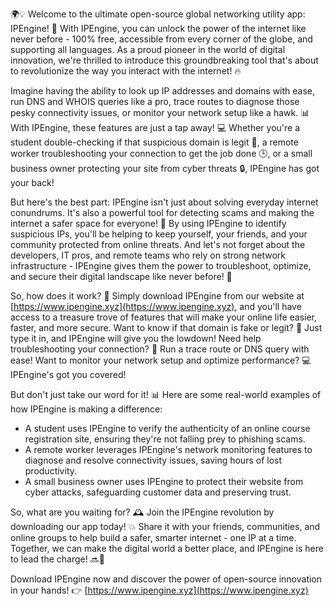 🌍💡 Welcome to the ultimate open-source global networking utility app: IPEngine! 🚀 With IPEngine, you can unlock the power of the internet like never before - 100% free, accessible from every corner of the globe, and supporting all languages. As a proud pioneer in the world of digital innovation, we're thrilled to introduce this groundbreaking tool that's about to revolutionize the way you interact with the internet! 🔥

Imagine having the ability to look up IP addresses and domains with ease, run DNS and WHOIS queries like a pro, trace routes to diagnose those pesky connectivity issues, or monitor your network setup like a hawk. 📊 With IPEngine, these features are just a tap away! 💻 Whether you're a student double-checking if that suspicious domain is legit 🤔, a remote worker troubleshooting your connection to get the job done 🕒, or a small business owner protecting your site from cyber threats 🔒, IPEngine has got your back!

But here's the best part: IPEngine isn't just about solving everyday internet conundrums. It's also a powerful tool for detecting scams and making the internet a safer space for everyone! 🚨 By using IPEngine to identify suspicious IPs, you'll be helping to keep yourself, your friends, and your community protected from online threats. And let's not forget about the developers, IT pros, and remote teams who rely on strong network infrastructure - IPEngine gives them the power to troubleshoot, optimize, and secure their digital landscape like never before! 🚀

So, how does it work? 🔧 Simply download IPEngine from our website at [https://www.ipengine.xyz](https://www.ipengine.xyz), and you'll have access to a treasure trove of features that will make your online life easier, faster, and more secure. Want to know if that domain is fake or legit? 🤔 Just type it in, and IPEngine will give you the lowdown! Need help troubleshooting your connection? 🔧 Run a trace route or DNS query with ease! Want to monitor your network setup and optimize performance? 💻 IPEngine's got you covered!

But don't just take our word for it! 📊 Here are some real-world examples of how IPEngine is making a difference:

* A student uses IPEngine to verify the authenticity of an online course registration site, ensuring they're not falling prey to phishing scams.
* A remote worker leverages IPEngine's network monitoring features to diagnose and resolve connectivity issues, saving hours of lost productivity.
* A small business owner uses IPEngine to protect their website from cyber attacks, safeguarding customer data and preserving trust.

So, what are you waiting for? 🕰️ Join the IPEngine revolution by downloading our app today! 💥 Share it with your friends, communities, and online groups to help build a safer, smarter internet - one IP at a time. Together, we can make the digital world a better place, and IPEngine is here to lead the charge! 🔜💪

Download IPEngine now and discover the power of open-source innovation in your hands! 👉 [https://www.ipengine.xyz](https://www.ipengine.xyz)